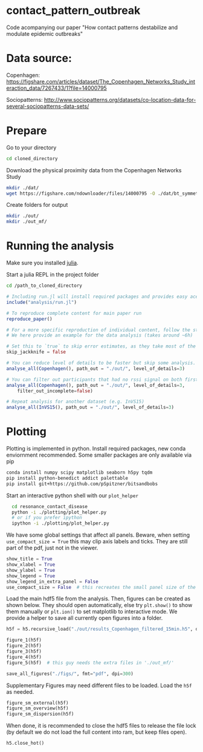 # contact_pattern_outbreak
Code acompanying our paper "How contact patterns destabilize and modulate epidemic outbreaks"

# Data source:
Copenhagen:
https://figshare.com/articles/dataset/The_Copenhagen_Networks_Study_interaction_data/7267433/1?file=14000795

Sociopatterns:
http://www.sociopatterns.org/datasets/co-location-data-for-several-sociopatterns-data-sets/

# Prepare
Go to your directory

```bash
cd cloned_directory
```

Download the physical proximity data from the Copenhagen Networks Study

```bash
mkdir ./dat/
wget https://figshare.com/ndownloader/files/14000795 -O ./dat/bt_symmetric.csv
```

Create folders for output

```bash
mkdir ./out/
mkdir ./out_mf/
```





# Running the analysis
Make sure you installed [julia](https://julialang.org/downloads/).

Start a julia REPL in the project folder

```bash
cd /path_to_cloned_directory
```

```julia
# Including run.jl will install required packages and provides easy acesse to functions to reproduce content of paper.
include("analysis/run.jl")

# To reproduce complete content for main paper run
reproduce_paper()

# For a more specific reproduction of individual content, follow the steps in reproduce_paper().
# We here provide an example for the data analysis (takes around ~6h)

# Set this to `true` to skip error estimates, as they take most of the time:
skip_jackknife = false

# You can reduce level of details to be faster but skip some analysis.
analyse_all(Copenhagen(), path_out = "./out/", level_of_details=3)

# You can filter out participants that had no rssi signal on both first and last day of study
analyse_all(Copenhagen(), path_out = "./out/", level_of_details=3,
    filter_out_incomplete=false)

# Repeat analysis for another dataset (e.g. InVS15)
analyse_all(InVS15(), path_out = "./out/", level_of_details=3)
```

# Plotting

Plotting is implemented in python.
Install required packages, new conda enviornment recommended. Some smaller packages are only available via pip

```bash
conda install numpy scipy matplotlib seaborn h5py tqdm
pip install python-benedict addict palettable
pip install git+https://github.com/pSpitzner/bitsandbobs
```

Start an interactive python shell with our `plot_helper`

```bash
  cd resonance_contact_disease
  python -i ./plotting/plot_helper.py
  # or if you prefer ipython
  ipython -i ./plotting/plot_helper.py
```

We have some global settings that affect all panels. Beware, when setting `use_compact_size = True` this may clip axis labels and ticks. They are still part of the pdf, just not in the viewer.

```python
show_title = True
show_xlabel = True
show_ylabel = True
show_legend = True
show_legend_in_extra_panel = False
use_compact_size = False  # this recreates the small panel size of the manuscript
```

Load the main hdf5 file from the analysis. Then, figures can be created as shown below. They should open automatically, else try `plt.show()` to show them manually or `plt.ion()` to set matplotlib to interactive mode. We provide a helper to save all currently open figures into a folder.

```python
h5f = h5.recursive_load("./out/results_Copenhagen_filtered_15min.h5", dtype=bdict, keepdim=True)

figure_1(h5f)
figure_2(h5f)
figure_3(h5f)
figure_4(h5f)
figure_5(h5f)  # this guy needs the extra files in './out_mf/'

save_all_figures("./figs/", fmt="pdf", dpi=300)
```

Supplementary Figures may need different files to be loaded. Load the `h5f` as needed.

```python
figure_sm_external(h5f)
figure_sm_overview(h5f)
figure_sm_dispersion(h5f)
```

When done, it is recommended to close the hdf5 files to release the file lock (by default we do not load the full content into ram, but keep files open).

```python
h5.close_hot()
```

